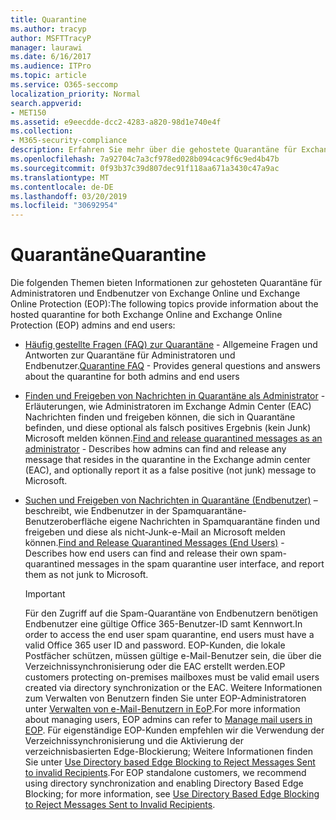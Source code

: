 ```yaml
---
title: Quarantine
ms.author: tracyp
author: MSFTTracyP
manager: laurawi
ms.date: 6/16/2017
ms.audience: ITPro
ms.topic: article
ms.service: O365-seccomp
localization_priority: Normal
search.appverid:
- MET150
ms.assetid: e9eecdde-dcc2-4283-a820-98d1e740e4f
ms.collection:
- M365-security-compliance
description: Erfahren Sie mehr über die gehostete Quarantäne für Exchange Online und Exchange Online Protection.
ms.openlocfilehash: 7a92704c7a3cf978ed028b094cac9f6c9ed4b47b
ms.sourcegitcommit: 0f93b37c39d807dec91f118aa671a3430c47a9ac
ms.translationtype: MT
ms.contentlocale: de-DE
ms.lasthandoff: 03/20/2019
ms.locfileid: "30692954"
---
```

# <a name="quarantine"></a><span data-ttu-id="bd400-103">Quarantäne</span><span class="sxs-lookup"><span data-stu-id="bd400-103">Quarantine</span></span>

<span data-ttu-id="bd400-104">Die folgenden Themen bieten Informationen zur gehosteten Quarantäne für Administratoren und Endbenutzer von Exchange Online und Exchange Online Protection (EOP):</span><span class="sxs-lookup"><span data-stu-id="bd400-104">The following topics provide information about the hosted quarantine for both Exchange Online and Exchange Online Protection (EOP) admins and end users:</span></span>
  
- <span data-ttu-id="bd400-105">[Häufig gestellte Fragen (FAQ) zur Quarantäne](quarantine-faq.md) - Allgemeine Fragen und Antworten zur Quarantäne für Administratoren und Endbenutzer.</span><span class="sxs-lookup"><span data-stu-id="bd400-105">[Quarantine FAQ](quarantine-faq.md) - Provides general questions and answers about the quarantine for both admins and end users</span></span> 
    
- <span data-ttu-id="bd400-106">[Finden und Freigeben von Nachrichten in Quarantäne als Administrator](find-and-release-quarantined-messages-as-an-administrator.md) - Erläuterungen, wie Administratoren im Exchange Admin Center (EAC) Nachrichten finden und freigeben können, die sich in Quarantäne befinden, und diese optional als falsch positives Ergebnis (kein Junk) Microsoft melden können.</span><span class="sxs-lookup"><span data-stu-id="bd400-106">[Find and release quarantined messages as an administrator](find-and-release-quarantined-messages-as-an-administrator.md) - Describes how admins can find and release any message that resides in the quarantine in the Exchange admin center (EAC), and optionally report it as a false positive (not junk) message to Microsoft.</span></span> 
    
- <span data-ttu-id="bd400-107">[Suchen und Freigeben von Nachrichten in Quarantäne (Endbenutzer)](http://technet.microsoft.com/library/e439b560-827a-4807-abd3-6b861c1ff786.aspx) – beschreibt, wie Endbenutzer in der Spamquarantäne-Benutzeroberfläche eigene Nachrichten in Spamquarantäne finden und freigeben und diese als nicht-Junk-e-Mail an Microsoft melden können.</span><span class="sxs-lookup"><span data-stu-id="bd400-107">[Find and Release Quarantined Messages (End Users)](http://technet.microsoft.com/library/e439b560-827a-4807-abd3-6b861c1ff786.aspx) - Describes how end users can find and release their own spam-quarantined messages in the spam quarantine user interface, and report them as not junk to Microsoft.</span></span> 
    
    > [!IMPORTANT]
    > <span data-ttu-id="bd400-108">Für den Zugriff auf die Spam-Quarantäne von Endbenutzern benötigen Endbenutzer eine gültige Office 365-Benutzer-ID samt Kennwort.</span><span class="sxs-lookup"><span data-stu-id="bd400-108">In order to access the end user spam quarantine, end users must have a valid Office 365 user ID and password.</span></span> <span data-ttu-id="bd400-109">EOP-Kunden, die lokale Postfächer schützen, müssen gültige e-Mail-Benutzer sein, die über die Verzeichnissynchronisierung oder die EAC erstellt werden.</span><span class="sxs-lookup"><span data-stu-id="bd400-109">EOP customers protecting on-premises mailboxes must be valid email users created via directory synchronization or the EAC.</span></span> <span data-ttu-id="bd400-110">Weitere Informationen zum Verwalten von Benutzern finden Sie unter EOP-Administratoren unter [Verwalten von e-Mail-Benutzern in EoP](eop/manage-mail-users-in-eop.md).</span><span class="sxs-lookup"><span data-stu-id="bd400-110">For more information about managing users, EOP admins can refer to [Manage mail users in EOP](eop/manage-mail-users-in-eop.md).</span></span> <span data-ttu-id="bd400-111">Für eigenständige EOP-Kunden empfehlen wir die Verwendung der Verzeichnissynchronisierung und die Aktivierung der verzeichnisbasierten Edge-Blockierung; Weitere Informationen finden Sie unter [Use Directory based Edge Blocking to Reject Messages Sent to invalid Recipients](http://technet.microsoft.com/library/ca7b7416-92ed-40ad-abdb-695be46ea2e4.aspx).</span><span class="sxs-lookup"><span data-stu-id="bd400-111">For EOP standalone customers, we recommend using directory synchronization and enabling Directory Based Edge Blocking; for more information, see [Use Directory Based Edge Blocking to Reject Messages Sent to Invalid Recipients](http://technet.microsoft.com/library/ca7b7416-92ed-40ad-abdb-695be46ea2e4.aspx).</span></span> 
  
    

